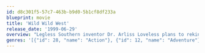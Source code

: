 ```yaml
---
id: d8c301f5-57c7-463b-b9d0-5b1cf8df233a
blueprint: movie
title: 'Wild Wild West'
release_date: '1999-06-29'
overview: "Legless Southern inventor Dr. Arliss Loveless plans to rekindle the Civil War by assassinating President U.S. Grant. Only two men can stop him: gunfighter James West and master-of-disguise and inventor Artemus Gordon. The two must team up to thwart Loveless' plans."
genres: '[{"id": 28, "name": "Action"}, {"id": 12, "name": "Adventure"}, {"id": 35, "name": "Comedy"}, {"id": 878, "name": "Science Fiction"}, {"id": 37, "name": "Western"}]'
---
```

